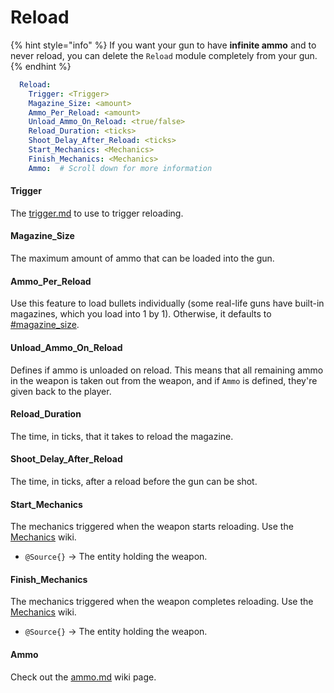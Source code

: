 # Reload

{% hint style="info" %}
If you want your gun to have **infinite ammo** and to never reload, you can delete the `Reload` module completely from your gun.&#x20;
{% endhint %}

```yaml
  Reload:
    Trigger: <Trigger>
    Magazine_Size: <amount>
    Ammo_Per_Reload: <amount>
    Unload_Ammo_On_Reload: <true/false>
    Reload_Duration: <ticks>
    Shoot_Delay_After_Reload: <ticks>
    Start_Mechanics: <Mechanics>
    Finish_Mechanics: <Mechanics>
    Ammo:  # Scroll down for more information
```

#### Trigger

The [trigger.md](../../trigger.md "mention") to use to trigger reloading.

#### Magazine\_Size

The maximum amount of ammo that can be loaded into the gun.

#### Ammo\_Per\_Reload

Use this feature to load bullets individually (some real-life guns have built-in magazines, which you load into 1 by 1). Otherwise, it defaults to [#magazine\_size](./#magazine_size "mention").&#x20;

#### Unload\_Ammo\_On\_Reload

Defines if ammo is unloaded on reload. This means that all remaining ammo in the weapon is taken out from the weapon, and if `Ammo` is defined, they're given back to the player.

#### Reload\_Duration

The time, in ticks, that it takes to reload the magazine.&#x20;

#### Shoot\_Delay\_After\_Reload

The time, in ticks, after a reload before the gun can be shot.

#### Start\_Mechanics

The mechanics triggered when the weapon starts reloading. Use the [Mechanics](https://app.gitbook.com/o/MgHAZkcfIhs3YcmBjk2r/s/hz7yMxlL81NxAT44nraH/ "mention") wiki.

* `@Source{}` -> The entity holding the weapon.

#### Finish\_Mechanics

The mechanics triggered when the weapon completes reloading. Use the [Mechanics](https://app.gitbook.com/o/MgHAZkcfIhs3YcmBjk2r/s/hz7yMxlL81NxAT44nraH/ "mention") wiki.

* `@Source{}` -> The entity holding the weapon.

#### Ammo

Check out the [ammo.md](ammo.md "mention") wiki page.




